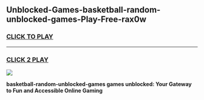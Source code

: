 
## Unblocked-Games-basketball-random-unblocked-games-Play-Free-rax0w
<h3>
<a href="https://premium76.site?title=basketball-random-unblocked-games&ref=23A">CLICK TO PLAY</a></h3>
<hr>

<h3>
<a href="https://premium76.site?title=basketball-random-unblocked-games&ref=23A">CLICK 2 PLAY</a>
  
</h3>

<a href="https://premium76.site?title=basketball-random-unblocked-games&ref=23A"><img src="https://clearcache.store/games.png"></a>


**basketball-random-unblocked-games games unblocked: Your Gateway to Fun and Accessible Online Gaming**
